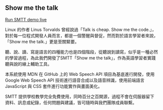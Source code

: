 ## Show me the talk
[Run SMTT demo live](https://paint1024.github.io/web-speech-api/show-me-the-talk/)

Linux 的作者 Linus Torvalds 曾經說過「Talk is cheap. Show me the code.」，對於每一位程式開發人員而言，都是一個警醒與督促，然而對於語言學習者來說，「Show me the talk.」更是至關緊要。

聽、說、讀、寫是語言的四種能力也是四個階段，從聽說到讀寫，似乎是一種必然的學習過程，為此我們開發了SMTT「Show me the talk」，作為英語學習者實踐聽與說的線上輔助工具。

本系統使用 MDN 在 GitHub 上的 Web Speech API 項目為基底進行開發，使用 Google Web Speech API 技術進行語音合成以及語音辨識，使用前端語言 JavaScript 與 CSS 套件進行功能實作與畫面美化。

SMTT 提供學校教學完全免費使用，同時百分之百開源，過程不會在伺服器留下資料、訊息或紀錄，任何問題與建議，皆可隨時與我們團隊成員聯繫。
